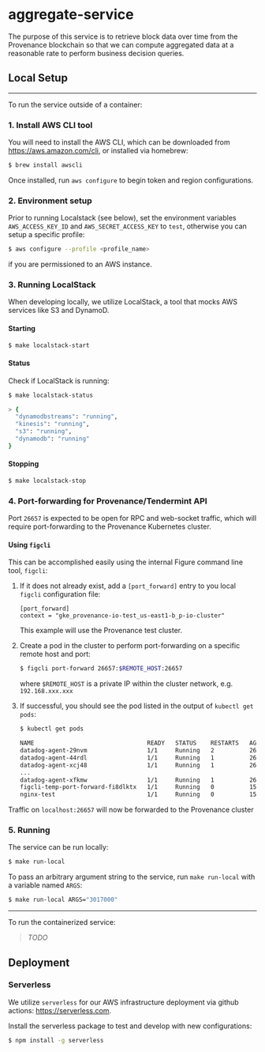# aggregate-service

The purpose of this service is to retrieve block data over time from the Provenance 
blockchain so that we can compute aggregated data at a reasonable rate to perform 
business decision queries.

## Local Setup

---

To run the service outside of a container:

### 1. Install AWS CLI tool

You will need to install the AWS CLI, which can be downloaded from https://aws.amazon.com/cli, or
installed via homebrew:

```bash
$ brew install awscli
```

Once installed, run `aws configure` to begin token and region configurations.

### 2. Environment setup

Prior to running Localstack (see below), set the environment variables `AWS_ACCESS_KEY_ID` and `AWS_SECRET_ACCESS_KEY` to `test`, otherwise you can setup a specific profile:

```bash
$ aws configure --profile <profile_name>
```

if you are permissioned to an AWS instance.

### 3. Running LocalStack

When developing locally, we utilize LocalStack, a tool that mocks AWS services like S3 and DynamoD.

#### Starting

```bash
$ make localstack-start
```

#### Status

Check if LocalStack is running:

```bash
$ make localstack-status

> {
  "dynamodbstreams": "running",
  "kinesis": "running",
  "s3": "running",
  "dynamodb": "running"
}
```

#### Stopping

```bash
$ make localstack-stop
```

### 4. Port-forwarding for Provenance/Tendermint API

Port `26657` is expected to be open for RPC and web-socket traffic, which will
require port-forwarding to the Provenance Kubernetes cluster.

#### Using `figcli`

This can be accomplished easily using the internal Figure command line tool, `figcli`:

1. If it does not already exist, add a `[port_forward]` entry to you local `figcli`
   configuration file:

   ```
   [port_forward]
   context = "gke_provenance-io-test_us-east1-b_p-io-cluster"
   ```

   This example will use the Provenance test cluster.

2. Create a pod in the cluster to perform port-forwarding on a specific remote host and port:

   ```bash
   $ figcli port-forward 26657:$REMOTE_HOST:26657
   ```
   where `$REMOTE_HOST` is a private IP within the cluster network, e.g. `192.168.xxx.xxx`

3. If successful, you should see the pod listed in the output of `kubectl get pods`:

   ```bash
   $ kubectl get pods
   
   NAME                                READY   STATUS    RESTARTS   AGE
   datadog-agent-29nvm                 1/1     Running   2          26d
   datadog-agent-44rdl                 1/1     Running   1          26d
   datadog-agent-xcj48                 1/1     Running   1          26d
   ...
   datadog-agent-xfkmw                 1/1     Running   1          26d
   figcli-temp-port-forward-fi8dlktx   1/1     Running   0          15m   <<<
   nginx-test                          1/1     Running   0          154d
   ```
   
Traffic on `localhost:26657` will now be forwarded to the Provenance cluster

### 5. Running

The service can be run locally:

```bash
$ make run-local
```

To pass an arbitrary argument string to the service, run `make run-local` with a variable named `ARGS`:

```bash
$ make run-local ARGS="3017000"
```

---

To run the containerized service:

> _TODO_

## Deployment

### Serverless

We utilize `serverless` for our AWS infrastructure deployment via github actions: https://serverless.com.

Install the serverless package to test and develop with new configurations:

```bash
$ npm install -g serverless
```
